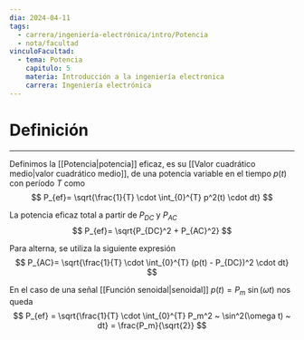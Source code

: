 ```yaml
---
dia: 2024-04-11
tags:
  - carrera/ingeniería-electrónica/intro/Potencia
  - nota/facultad
vinculoFacultad:
  - tema: Potencia
    capitulo: 5
    materia: Introducción a la ingeniería electronica
    carrera: Ingeniería electrónica
---
```

# Definición
---
Definimos la [[Potencia|potencia]] eficaz, es su [[Valor cuadrático medio|valor cuadrático medio]], de una potencia variable en el tiempo $p(t)$ con período $T$ como $$ P_{ef}= \sqrt{\frac{1}{T} \cdot \int_{0}^{T} p^2(t) \cdot dt} $$

La potencia eficaz total a partir de $P_{DC}$ y $P_{AC}$ $$ P_{ef}= \sqrt{P_{DC}^2 + P_{AC}^2} $$

Para alterna, se utiliza la siguiente expresión $$ P_{AC}= \sqrt{\frac{1}{T} \cdot \int_{0}^{T} (p(t) - P_{DC})^2 \cdot dt} $$

En el caso de una señal [[Función senoidal|senoidal]] $p(t) = P_m ~ \sin(\omega t)$ nos queda $$ P_{ef} = \sqrt{\frac{1}{T} \cdot \int_{0}^{T} P_m^2 ~ \sin^2(\omega t) ~ dt} = \frac{P_m}{\sqrt{2}} $$
